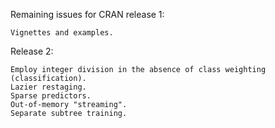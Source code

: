 Remaining issues for CRAN release 1:

	Vignettes and examples.
	
Release 2:

	Employ integer division in the absence of class weighting (classification).
	Lazier restaging.
	Sparse predictors.
	Out-of-memory "streaming".
	Separate subtree training.
	
